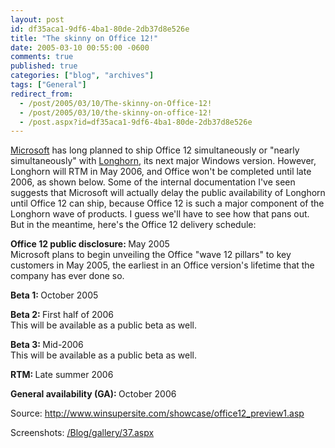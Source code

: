 ```yaml
---
layout: post
id: df35aca1-9df6-4ba1-80de-2db37d8e526e
title: "The skinny on Office 12!"
date: 2005-03-10 00:55:00 -0600
comments: true
published: true
categories: ["blog", "archives"]
tags: ["General"]
redirect_from: 
  - /post/2005/03/10/The-skinny-on-Office-12!
  - /post/2005/03/10/the-skinny-on-office-12!
  - /post.aspx?id=df35aca1-9df6-4ba1-80de-2db37d8e526e
---
```

<!-- more -->
<P><A title=Microsoft href="http://Microsoft.com" target=_blank>Microsoft</A> has long planned to ship Office 12 simultaneously or "nearly simultaneously" with <A title="Windows " href="http://msdn.microsoft.com/longhorn/" target=_blank Longhorn??>Longhorn</A>, its next major Windows version. However, Longhorn will RTM in May 2006, and Office won't be completed until late 2006, as shown below. Some of the internal documentation I've seen suggests that Microsoft will actually delay the public availability of Longhorn until Office 12 can ship, because Office 12 is such a major component of the Longhorn wave of products. I guess we'll have to see how that pans out. But in the meantime, here's the Office 12 delivery schedule:</P>
<P><B>Office 12 public disclosure: </B>May 2005 <BR>Microsoft plans to begin unveiling the Office "wave 12 pillars" to key customers in May 2005, the earliest in an Office version's lifetime that the company has ever done so.</P>
<P><B>Beta 1: </B>October 2005</P>
<P><B>Beta 2: </B>First half of 2006 <BR>This will be available as a public beta as well.</P>
<P><B>Beta 3: </B>Mid-2006 <BR>This will be available as a public beta as well.</P>
<P><B>RTM: </B>Late summer 2006</P>
<P><B>General availability (GA): </B>October 2006</P>
<P>Source: <A href="http://www.winsupersite.com/showcase/office12_preview1.asp">http://www.winsupersite.com/showcase/office12_preview1.asp</A></P>
<P>Screenshots: <A href="/Blog/gallery/37.aspx">/Blog/gallery/37.aspx</A></P>
